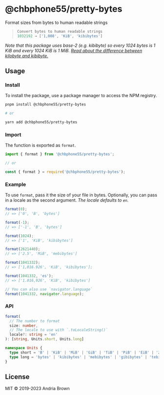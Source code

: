 # @chbphone55/pretty-bytes

Format sizes from bytes to human readable strings

> ```js
> Convert bytes to human readable strings
> 1032192 → ['1,008', 'KiB', 'kibibytes']
> ```

_Note that this package uses base-2 (e.g. kibibyte) so every 1024 bytes is 1 KiB and every 1024 KiB is 1 MiB. [Read about the difference between kilobyte and kibibyte.](https://web.archive.org/web/20150324153922/https://pacoup.com/2009/05/26/kb-kb-kib-whats-up-with-that/)_

## Usage

### Install

To install the package, use a package manager to access the NPM registry.

```bash
pnpm install @chbphone55/pretty-bytes

# or

yarn add @chbphone55/pretty-bytes
```

### Import

The function is exported as `format`.

```js
import { format } from '@chbphone55/pretty-bytes';

// or

const { format } = require('@chbphone55/pretty-bytes');
```

### Example

To use `format`, pass it the size of your file in bytes. Optionally, you can pass in a locale as the second argument. _The locale defaults to `en`._

```js
format(0);
// => ['0', 'B', 'bytes']

format(-1);
// => ['-1', 'B', 'bytes']

format(1024);
// => ['1', 'KiB', 'kibibytes']

format(2621440);
// => ['2.5', 'MiB', 'mebibytes']

format(1041332);
// => ['1,016.926', 'KiB', 'kibibytes'];

format(1041332, 'es');
// => ['1.016,926', 'KiB', 'kibibytes']

// You can also use `navigator.language`
format(1041332, navigator.language);
```

### API

```ts
format(
  // The number to format
  size: number,
  // The locale to use with `.toLocaleString()`
  locale?: string = 'en'
): [string, Units.short, Units.long]

namespace Units {
  type short = 'B' | 'KiB' | 'MiB' | 'GiB' | 'TiB' | 'PiB' | 'EiB' | 'ZiB' | 'YiB';
  type long = 'bytes' | 'kibibytes' | 'mebibytes' | 'gibibytes' | 'tebibytes' | 'pebibytes' | 'exbibytes' | 'zebibytes' | 'yobibytes';
}
```

## License

MIT © 2019-2023 Andria Brown
